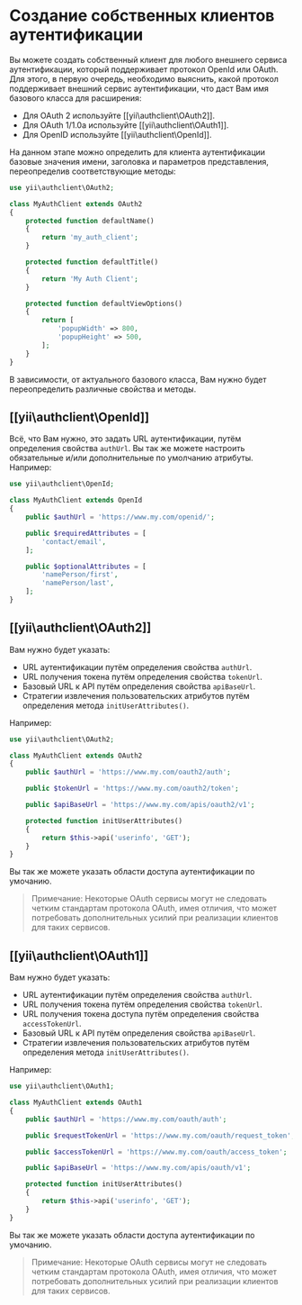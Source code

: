 Создание собственных клиентов аутентификации
==============================

Вы можете создать собственный клиент для любого внешнего сервиса аутентификации, который поддерживает протокол OpenId 
или OAuth. Для этого, в первую очередь, необходимо выяснить, какой протокол поддерживает внешний сервис аутентификации, 
что даст Вам имя базового класса для расширения:

 - Для OAuth 2 используйте [[yii\authclient\OAuth2]].
 - Для OAuth 1/1.0a используйте [[yii\authclient\OAuth1]].
 - Для OpenID используйте [[yii\authclient\OpenId]].

На данном этапе можно определить для клиента аутентификации базовые значения имени, заголовка и параметров 
представления, переопределив соответствующие методы:

```php
use yii\authclient\OAuth2;

class MyAuthClient extends OAuth2
{
    protected function defaultName()
    {
        return 'my_auth_client';
    }

    protected function defaultTitle()
    {
        return 'My Auth Client';
    }

    protected function defaultViewOptions()
    {
        return [
            'popupWidth' => 800,
            'popupHeight' => 500,
        ];
    }
}
```

В зависимости, от актуального базового класса, Вам нужно будет переопределить различные свойства и методы.

## [[yii\authclient\OpenId]]

Всё, что Вам нужно, это задать URL аутентификации, путём определения свойства `authUrl`.
Вы так же можете настроить обязательные и/или дополнительные по умолчанию атрибуты.
Например:

```php
use yii\authclient\OpenId;

class MyAuthClient extends OpenId
{
    public $authUrl = 'https://www.my.com/openid/';

    public $requiredAttributes = [
        'contact/email',
    ];

    public $optionalAttributes = [
        'namePerson/first',
        'namePerson/last',
    ];
}
```

## [[yii\authclient\OAuth2]]

Вам нужно будет указать:

- URL аутентификации путём определения свойства `authUrl`.
- URL получения токена путём определения свойства `tokenUrl`.
- Базовый URL к API путём определения свойства `apiBaseUrl`.
- Стратегии извлечения пользовательских атрибутов путём определения метода `initUserAttributes()`.

Например:

```php
use yii\authclient\OAuth2;

class MyAuthClient extends OAuth2
{
    public $authUrl = 'https://www.my.com/oauth2/auth';

    public $tokenUrl = 'https://www.my.com/oauth2/token';

    public $apiBaseUrl = 'https://www.my.com/apis/oauth2/v1';

    protected function initUserAttributes()
    {
        return $this->api('userinfo', 'GET');
    }
}
```

Вы так же можете указать области доступа аутентификации по умочанию.

> Примечание: Некоторые  OAuth сервисы могут не следовать четким стандартам протокола OAuth, имея отличия, что может 
потребовать дополнительных усилий при реализации клиентов для таких сервисов.

## [[yii\authclient\OAuth1]]

Вам нужно будет указать:

- URL аутентификации путём определения свойства `authUrl`.
- URL получения токена путём определения свойства `tokenUrl`.
- URL получения токена доступа путём определения свойства `accessTokenUrl`.
- Базовый URL к API путём определения свойства `apiBaseUrl`.
- Стратегии извлечения пользовательских атрибутов путём определения метода `initUserAttributes()`.

Например:

```php
use yii\authclient\OAuth1;

class MyAuthClient extends OAuth1
{
    public $authUrl = 'https://www.my.com/oauth/auth';

    public $requestTokenUrl = 'https://www.my.com/oauth/request_token';

    public $accessTokenUrl = 'https://www.my.com/oauth/access_token';

    public $apiBaseUrl = 'https://www.my.com/apis/oauth/v1';

    protected function initUserAttributes()
    {
        return $this->api('userinfo', 'GET');
    }
}
```

Вы так же можете указать области доступа аутентификации по умочанию.

> Примечание: Некоторые  OAuth сервисы могут не следовать четким стандартам протокола OAuth, имея отличия, что может 
потребовать дополнительных усилий при реализации клиентов для таких сервисов.

